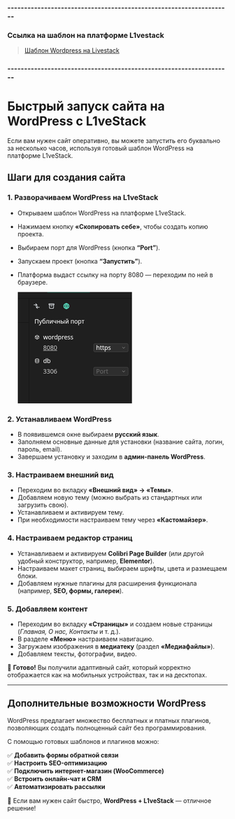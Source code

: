 ### -------------------------------------------------------------------
### Ссылка на шаблон на платформе  L1vestack
> [Шаблон Wordpress на Livestack](https://console.l1vestack.ru/template/wordpress)

### -------------------------------------------------------------------

# Быстрый запуск сайта на WordPress с L1veStack

Если вам нужен сайт оперативно, вы можете запустить его буквально за несколько часов, используя готовый шаблон WordPress на платформе L1veStack.

## Шаги для создания сайта

### 1. Разворачиваем WordPress на L1veStack

- Открываем шаблон WordPress на платформе L1veStack.
- Нажимаем кнопку **«Скопировать себе»**, чтобы создать копию проекта.
- Выбираем порт для WordPress (кнопка **“Port”**).
- Запускаем проект (кнопка **“Запустить”**).
- Платформа выдаст ссылку на порту 8080 — переходим по ней в браузере.

  ![ports](images/ports.png)


### 2. Устанавливаем WordPress

- В появившемся окне выбираем **русский язык**.
- Заполняем основные данные для установки (название сайта, логин, пароль, email).
- Завершаем установку и заходим в **админ-панель WordPress**.

### 3. Настраиваем внешний вид

- Переходим во вкладку **«Внешний вид» → «Темы»**.
- Добавляем новую тему (можно выбрать из стандартных или загрузить свою).
- Устанавливаем и активируем тему.
- При необходимости настраиваем тему через **«Кастомайзер»**.

### 4. Настраиваем редактор страниц

- Устанавливаем и активируем **Colibri Page Builder** (или другой удобный конструктор, например, **Elementor**).
- Настраиваем макет страниц, выбираем шрифты, цвета и размещаем блоки.
- Добавляем нужные плагины для расширения функционала (например, **SEO, формы, галереи**).

### 5. Добавляем контент

- Переходим во вкладку **«Страницы»** и создаем новые страницы (*Главная, О нас, Контакты* и т. д.).
- В разделе **«Меню»** настраиваем навигацию.
- Загружаем изображения в **медиатеку** (раздел **«Медиафайлы»**).
- Добавляем тексты, фотографии, видео.

🎉 **Готово!** Вы получили адаптивный сайт, который корректно отображается как на мобильных устройствах, так и на десктопах.

---

## Дополнительные возможности WordPress

WordPress предлагает множество бесплатных и платных плагинов, позволяющих создать полноценный сайт без программирования.

С помощью готовых шаблонов и плагинов можно:

✅ **Добавить формы обратной связи**  
✅ **Настроить SEO-оптимизацию**  
✅ **Подключить интернет-магазин (WooCommerce)**  
✅ **Встроить онлайн-чат и CRM**  
✅ **Автоматизировать рассылки**

🚀 Если вам нужен сайт быстро, **WordPress + L1veStack** — отличное решение!

